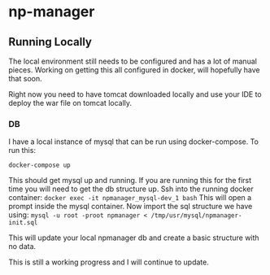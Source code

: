 # np-manager

## Running Locally
The local environment still needs to be configured and has a lot of manual pieces. Working on getting this all configured in docker, will hopefully have that soon. 

Right now you need to have tomcat downloaded locally and use your IDE to deploy the war file on tomcat locally. 

### DB
I have a local instance of mysql that can be run using docker-compose. To run this:

`docker-compose up`

This should get mysql up and running. If you are running this for the first time you will need to get the db structure up. Ssh into the running docker container:
`docker exec -it npmanager_mysql-dev_1 bash`
This will open a prompt inside the mysql container. Now import the sql structure we have using:
`mysql -u root -proot npmanager < /tmp/usr/mysql/npmanager-init.sql`

This will update your local npmanager db and create a basic structure with no data. 


This is still a working progress and I will continue to update. 


    
    
    
